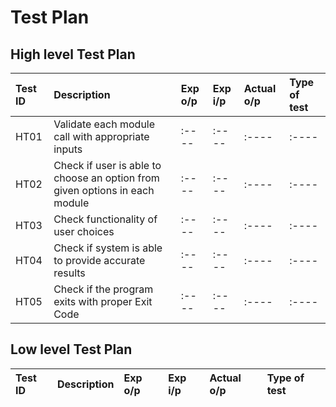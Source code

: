 # Test Plan

## High level Test Plan
| Test ID | Description | Exp o/p | Exp i/p | Actual o/p | Type of test |
| :---- | :---- | :---- | :---- | :---- | :---- |
| HT01| Validate each module call with appropriate inputs | :---- | :---- | :---- | :---- |
| HT02 | Check if user is able to choose an option from given options in each module | :---- | :---- | :---- | :---- |
| HT03 | Check functionality of user choices | :---- | :---- | :---- | :---- |
| HT04 | Check if system is able to provide accurate results | :---- | :---- | :---- | :---- |
| HT05 | Check if the program exits with proper Exit Code | :---- | :---- | :---- | :---- |

## Low level Test Plan
| Test ID | Description | Exp o/p | Exp i/p | Actual o/p | Type of test |
| :---- | :---- | :---- | :---- | :---- | :---- |

